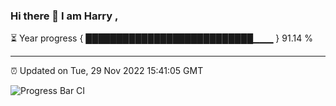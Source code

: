 ### Hi there 👋 I am Harry , 

⏳ Year progress { ███████████████████████████▁▁▁ } 91.14 %

---

⏰ Updated on Tue, 29 Nov 2022 15:41:05 GMT

![Progress Bar CI](https://github.com/duykhang68/duykhang68/workflows/Progress%20Bar%20CI/badge.svg)
